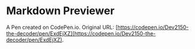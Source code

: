 # Markdown Previewer

A Pen created on CodePen.io. Original URL: [https://codepen.io/Dev2150-the-decoder/pen/ExdEjXZ](https://codepen.io/Dev2150-the-decoder/pen/ExdEjXZ).

